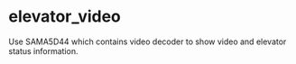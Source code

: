 # elevator_video
Use SAMA5D44 which contains video decoder to show video and elevator status information.
